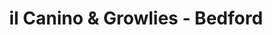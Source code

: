 ---
title: "il Canino & Growlies - Bedford"
url: /bedford/il-canino-und-growlies-bedford/
shop: Tiere
---